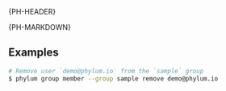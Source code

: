 {PH-HEADER}

{PH-MARKDOWN}

## Examples

```sh
# Remove user `demo@phylum.io` from the `sample` group
$ phylum group member --group sample remove demo@phylum.io
```
